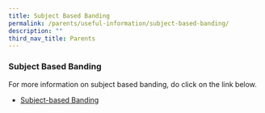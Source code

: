 ```yaml
---
title: Subject Based Banding
permalink: /parents/useful-information/subject-based-banding/
description: ""
third_nav_title: Parents
---
```

### **Subject Based Banding**

For more information on subject based banding, do click on the link below.
* [Subject-based Banding](https://www.moe.gov.sg/primary/curriculum/subject-based-banding)
